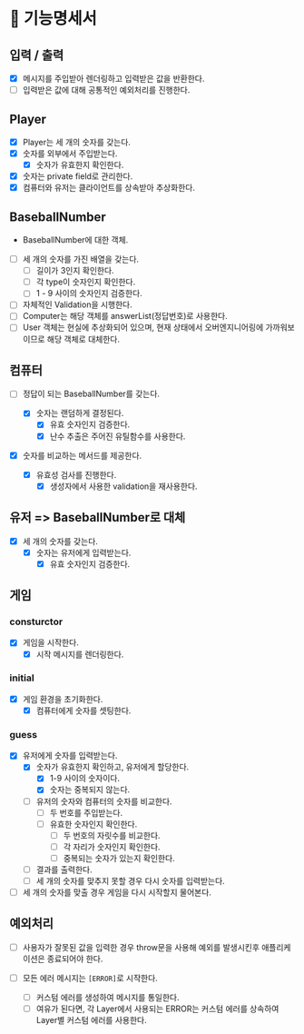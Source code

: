 # 🚀 기능명세서

## 입력 / 출력

- [x] 메시지를 주입받아 렌더링하고 입력받은 값을 반환한다.
- [ ] 입력받은 값에 대해 공통적인 예외처리를 진행한다.

## Player

- [x] Player는 세 개의 숫자를 갖는다.
- [x] 숫자를 외부에서 주입받는다.
  - [x] 숫자가 유효한지 확인한다.
- [x] 숫자는 private field로 관리한다.
- [x] 컴퓨터와 유저는 클라이언트를 상속받아 추상화한다.

## BaseballNumber

- BaseballNumber에 대한 객체.
- [ ] 세 개의 숫자를 가진 배열을 갖는다.
  - [ ] 길이가 3인지 확인한다.
  - [ ] 각 type이 숫자인지 확인한다.
  - [ ] 1 - 9 사이의 숫자인지 검증한다.
- [ ] 자체적인 Validation을 시행한다.
- [ ] Computer는 해당 객체를 answerList(정답번호)로 사용한다.
- [ ] User 객체는 현실에 추상화되어 있으며, 현재 상태에서 오버엔지니어링에 가까워보이므로 해당 객체로 대체한다.

## 컴퓨터

- [ ] 정답이 되는 BaseballNumber를 갖는다.

  - [x] 숫자는 랜덤하게 결정된다.
    - [x] 유효 숫자인지 검증한다.
    - [x] 난수 추출은 주어진 유틸함수를 사용한다.

- [x] 숫자를 비교하는 메서드를 제공한다.
  - [x] 유효성 검사를 진행한다.
    - [x] 생성자에서 사용한 validation을 재사용한다.

## 유저 => BaseballNumber로 대체

- [x] 세 개의 숫자를 갖는다.
  - [x] 숫자는 유저에게 입력받는다.
    - [x] 유효 숫자인지 검증한다.

## 게임

### consturctor

- [x] 게임을 시작한다.
  - [x] 시작 메시지를 렌더링한다.

### initial

- [x] 게임 환경을 초기화한다.
  - [x] 컴퓨터에게 숫자를 셋팅한다.

### guess

- [x] 유저에게 숫자를 입력받는다.
  - [x] 숫자가 유효한지 확인하고, 유저에게 할당한다.
    - [x] 1-9 사이의 숫자이다.
    - [x] 숫자는 중복되지 않는다.
  - [ ] 유저의 숫자와 컴퓨터의 숫자를 비교한다.
    - [ ] 두 번호를 주입받는다.
    - [ ] 유효한 숫자인지 확인한다.
      - [ ] 두 번호의 자릿수를 비교한다.
      - [ ] 각 자리가 숫자인지 확인한다.
      - [ ] 중복되는 숫자가 있는지 확인한다.
  - [ ] 결과를 출력한다.
  - [ ] 세 개의 숫자를 맞추지 못할 경우 다시 숫자를 입력받는다.
- [ ] 세 개의 숫자를 맞출 경우 게임을 다시 시작할지 물어본다.

## 예외처리

- [ ] 사용자가 잘못된 값을 입력한 경우 throw문을 사용해 예외를 발생시킨후 애플리케이션은 종료되어야 한다.

- [ ] 모든 에러 메시지는 `[ERROR]`로 시작한다.
  - [ ] 커스텀 에러를 생성하여 메시지를 통일한다.
  * [ ] 여유가 된다면, 각 Layer에서 사용되는 ERROR는 커스텀 에러를 상속하여 Layer별 커스텀 에러를 사용한다.
